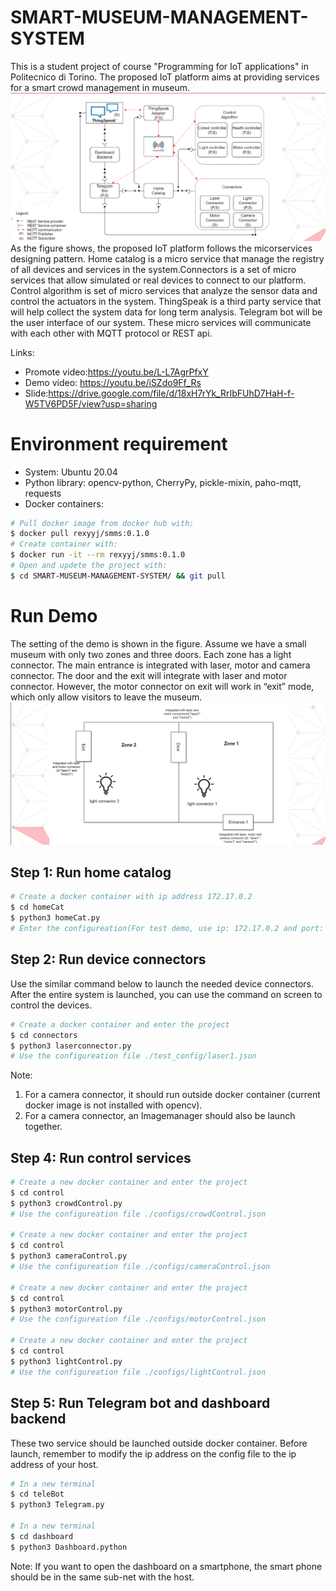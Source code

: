 # SMART-MUSEUM-MANAGEMENT-SYSTEM
This is a student project of course "Programming for IoT applications" in Politecnico di Torino. The proposed IoT platform aims at providing services for a smart crowd management in museum.
![oveview](figures/overview.png)
As the figure shows, the  proposed IoT platform follows the micorservices designing pattern. Home catalog is a micro service that manage the registry of all devices and services in the system.Connectors is a set of micro services that allow simulated or real devices to connect to our platform. Control algorithm is set of micro services that analyze the sensor data and control the actuators in the system. ThingSpeak is a third party service that will help collect the system data for long term analysis. Telegram bot will be the user interface of our system. These micro services will communicate with each other with MQTT protocol or REST api.

Links:
* Promote video:https://youtu.be/L-L7AgrPfxY
* Demo video: https://youtu.be/iSZdo9Ff_Rs
* Slide:https://drive.google.com/file/d/18xH7rYk_RrIbFUhD7HaH-f-W5TV6PD5F/view?usp=sharing

# Environment requirement
* System:           Ubuntu 20.04
* Python library:   opencv-python, CherryPy, pickle-mixin, paho-mqtt, requests
* Docker containers: 
```bash
# Pull docker image from docker hub with:
$ docker pull rexyyj/smms:0.1.0
# Create container with:
$ docker run -it --rm rexyyj/smms:0.1.0
# Open and updete the project with:
$ cd SMART-MUSEUM-MANAGEMENT-SYSTEM/ && git pull
```

# Run Demo
The setting of the demo is shown in the figure. Assume we have a small museum with only two zones and three doors. Each zone has a light connector. The main entrance is integrated with laser, motor and camera connector.  The  door and the exit will integrate with laser and motor connector. However, the motor connector on exit will work in “exit” mode, which only allow visitors to leave the museum.
![demo setting](figures/demo.png)
## Step 1: Run home catalog
```bash
# Create a docker container with ip address 172.17.0.2
$ cd homeCat
$ python3 homeCat.py
# Enter the configureation(For test demo, use ip: 172.17.0.2 and port: 8090)
```

## Step 2: Run device connectors
Use the similar command below to launch the needed device connectors.
After the entire system is launched, you can use the command on screen to control the devices.
```bash
# Create a docker container and enter the project
$ cd connectors
$ python3 laserconnector.py
# Use the configureation file ./test_config/laser1.json
```
Note: 
1. For a camera connector, it should run outside docker container (current docker image is not installed with opencv).
2. For a camera connector, an Imagemanager should also be launch together.
   
## Step 4: Run control services
```bash
# Create a new docker container and enter the project
$ cd control
$ python3 crowdControl.py
# Use the configureation file ./configs/crowdControl.json

# Create a new docker container and enter the project
$ cd control
$ python3 cameraControl.py
# Use the configureation file ./configs/cameraControl.json

# Create a new docker container and enter the project
$ cd control
$ python3 motorControl.py
# Use the configureation file ./configs/motorControl.json

# Create a new docker container and enter the project
$ cd control
$ python3 lightControl.py
# Use the configureation file ./configs/lightControl.json
```

## Step 5: Run Telegram bot and dashboard backend
These two service should be launched outside docker container.
Before launch, remember to modify the ip address on the config file to the ip address of your host.
```bash
# In a new terminal
$ cd teleBot
$ python3 Telegram.py

# In a new terminal
$ cd dashboard
$ python3 Dashboard.python
```
Note: If you want to open the dashboard on a smartphone, the smart phone should be in the same sub-net with the host.
